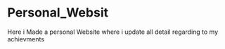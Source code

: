 # Personal_Websit
Here i Made a personal Website where i update all detail regarding to my achievments
